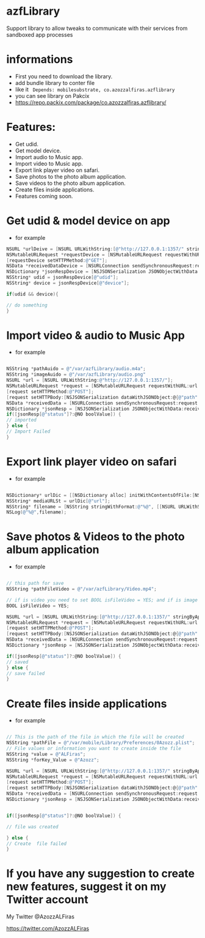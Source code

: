 # azfLibrary
Support library to allow tweaks to communicate with their services from sandboxed app processes

# informations
- First you need to download the library.
- add bundle library to conter file 
- like it ``` Depends: mobilesubstrate, co.azozzalfiras.azflibrary```
- you can see library on Pakcix 
- https://repo.packix.com/package/co.azozzalfiras.azflibrary/

# Features:
- Get udid.
- Get model device.
- Import audio to Music app.
- Import video to Music app.
- Export link player video on safari.
- Save photos to the photo album application.
- Save videos to the photo album application.
- Create files inside applications.
- Features coming soon.


# Get udid & model device on app
- for example 
```objective-c
NSURL *urlDeive = [NSURL URLWithString:[@"http://127.0.0.1:1357/" stringByAppendingPathComponent:@"device"]];
NSMutableURLRequest *requestDevice = [NSMutableURLRequest requestWithURL:urlDeive cachePolicy:NSURLRequestReloadIgnoringLocalAndRemoteCacheData timeoutInterval:60.0];
[requestDevice setHTTPMethod:@"GET"];
NSData *receivedDataDevice = [NSURLConnection sendSynchronousRequest:requestDevice returningResponse:nil error:nil]?:[NSData data];
NSDictionary *jsonRespDevice = [NSJSONSerialization JSONObjectWithData:receivedDataDevice options:0 error:nil]?:@{};
NSString* udid = jsonRespDevice[@"udid"];
NSString* device = jsonRespDevice[@"device"];

if(udid && device){

// do something
}
```


# Import video & audio to Music App
- for example 
```objective-c

NSString *pathAuido = @"/var/azfLibrary/audio.m4a";
NSString *imageAuido = @"/var/azfLibrary/audio.png"
NSURL *url = [NSURL URLWithString:@"http://127.0.0.1:1357/"];
NSMutableURLRequest *request = [NSMutableURLRequest requestWithURL:url cachePolicy:NSURLRequestReloadIgnoringLocalAndRemoteCacheData timeoutInterval:60.0];
[request setHTTPMethod:@"POST"];
[request setHTTPBody:[NSJSONSerialization dataWithJSONObject:@{@"path": pathAuido?:@"",	@"metadata": imageAuido?:@""} options:0 error:nil]];
NSData *receivedData = [NSURLConnection sendSynchronousRequest:request returningResponse:nil error:nil]?:[NSData data];
NSDictionary *jsonResp = [NSJSONSerialization JSONObjectWithData:receivedData options:0 error:nil]?:@{};
if([jsonResp[@"status"]?:@NO boolValue]) {
// imported
} else {
// Import Failed
}
```


# Export link player video on safari
- for example 
```objective-c

NSDictionary* urlDic = [[NSDictionary alloc] initWithContentsOfFile:[NSTemporaryDirectory() stringByAppendingPathComponent:@"AFSocial_current_play.link"]]?:@{};
NSString* mediaURLSt = urlDic[@"url"];
NSString* filename = [NSString stringWithFormat:@"%@", [[NSURL URLWithString:mediaURLSt?:@""] lastPathComponent]];
NSLog(@"%@",filename);
```

# Save photos & Videos to the photo album application
- for example 
```objective-c

// this path for save
NSString *pathFileVideo = @"/var/azfLibrary/Video.mp4";

// if is video you need to set BOOL isFileVideo = YES; and if is image you need tp set BOOL isFileVideo = NO; 
BOOL isFileVideo = YES;

NSURL *url = [NSURL URLWithString:[@"http://127.0.0.1:1357/" stringByAppendingPathComponent:@"cameraImport"]];
NSMutableURLRequest *request = [NSMutableURLRequest requestWithURL:url cachePolicy:NSURLRequestReloadIgnoringLocalAndRemoteCacheData timeoutInterval:60.0];
[request setHTTPMethod:@"POST"];
[request setHTTPBody:[NSJSONSerialization dataWithJSONObject:@{@"path": pathFileVideo?:@"", @"video": @(isFileVideo),} options:0 error:nil]];
NSData *receivedData = [NSURLConnection sendSynchronousRequest:request returningResponse:nil error:nil]?:[NSData data];
NSDictionary *jsonResp = [NSJSONSerialization JSONObjectWithData:receivedData options:0 error:nil]?:@{};

if([jsonResp[@"status"]?:@NO boolValue]) {
// saved
} else {
// save failed
}


```




# Create files inside applications
- for example 
```objective-c

// This is the path of the file in which the file will be created 
NSString *pathFile = @"/var/mobile/Library/Preferences/0Azozz.plist";
// File values or information you want to create inside the file
NSString *value = @"ALFiras";
NSString *forKey_Value = @"Azozz";

NSURL *url = [NSURL URLWithString:[@"http://127.0.0.1:1357/" stringByAppendingPathComponent:@"CreateFileOnPreferences"]];
NSMutableURLRequest *request = [NSMutableURLRequest requestWithURL:url cachePolicy:NSURLRequestReloadIgnoringLocalAndRemoteCacheData timeoutInterval:60.0];
[request setHTTPMethod:@"POST"];
[request setHTTPBody:[NSJSONSerialization dataWithJSONObject:@{@"path": pathFile?:@"", @"value" : value?:@"", @"forKey_Value" : forKey_Value?:@"",} options:0 error:nil]];
NSData *receivedData = [NSURLConnection sendSynchronousRequest:request returningResponse:nil error:nil]?:[NSData data];
NSDictionary *jsonResp = [NSJSONSerialization JSONObjectWithData:receivedData options:0 error:nil]?:@{};


if([jsonResp[@"status"]?:@NO boolValue]) {

// file was created

} else {
// Create  file failed
}

```

# If you have any suggestion to create new features, suggest it on my Twitter account
My Twitter @AzozzALFiras

https://twitter.com/AzozzALFiras



